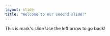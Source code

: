 ```yaml
---
layout: slide
title: "Welcome to our second slide!"
---
```

This is mark's slide
Use the left arrow to go back!